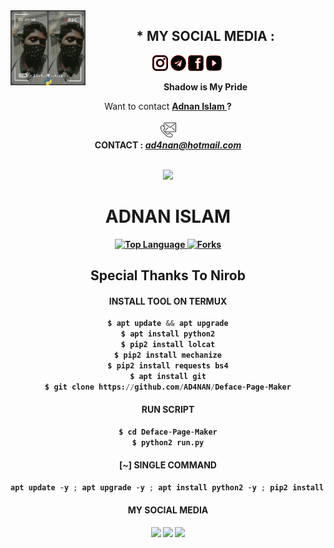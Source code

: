  
<img src="https://github.com/AD4NAN/AD4NAN/blob/main/IMAGE/AD4NAN.gif" width="120" height="120" align="left">
<center>
  
  
  
   ## * MY SOCIAL MEDIA : <br>
<a href="https://www.instagram.com/ad4nan.official/" target="_blank"><img src="https://github.com/AD4NAN/AD4NAN/blob/main/IMAGE/instagram.png" alt="alt text" width="25" height="25"></a> 
<a href="https://t.me/#"><img src="https://github.com/AD4NAN/AD4NAN/blob/main/IMAGE/telegram.png" alt="alt text" width="25" height="25"></a>
<a href="https://www.facebook.com/Adnan.Islam.0.2/" target="_blank"><img src="https://github.com/AD4NAN/AD4NAN/blob/main/IMAGE/facebook.png" alt="alt text" width="25" height="25"></a> <a href="https://youtube.com/#"><img src="https://github.com/AD4NAN/AD4NAN/blob/main/IMAGE/youtube.png" alt="alt text" width="25" height="25"></a> 
&nbsp;&nbsp;     &nbsp;&nbsp;    &nbsp;&nbsp;   &nbsp;&nbsp;   &nbsp;&nbsp;
  
____Shadow is My Pride____

Want to contact <a href="https://github.com/AD4NAN"><b>Adnan Islam </a> ?</br><br>
<img src="https://github.com/AD4NAN/AD4NAN/blob/main/IMAGE/contact.png" alt="alt text" width="25" height="25"> <br>
CONTACT : <i>ad4nan@hotmail.com</i>  <br> <br> 

<p align="center">

<img src="https://i.pinimg.com/originals/16/62/ac/1662acee2dae9125798c9d54a6530333.gif">

</p>
  
  <h1><merquee><bold>ADNAN ISLAM</merquee></bold></h1>

<a href="https://github.com/AD4NAN/Get-Old">
    <img alt="Top Language" src="https://img.shields.io/github/languages/top/AD4NAN/Get-Old.svg"/> <a href="https://github.com/AD4NAN/Get-Old">
    <img alt="Forks" src="https://img.shields.io/github/forks/AD4NAN/Get-Old.svg"/>
  </a>
</div>

 <h2> Special Thanks To Nirob </h1>
<p align="center">

#### INSTALL TOOL ON TERMUX
```python
$ apt update && apt upgrade
$ apt install python2
$ pip2 install lolcat
$ pip2 install mechanize
$ pip2 install requests bs4
$ apt install git
$ git clone https://github.com/AD4NAN/Deface-Page-Maker
```
#### RUN SCRIPT
```python
$ cd Deface-Page-Maker
$ python2 run.py
```

#### [~] SINGLE COMMAND

```python
apt update -y ; apt upgrade -y ; apt install python2 -y ; pip2 install requests ; pip2 install mechanize ; pip2 install lolcat ; pip2 install bs4 ; apt install git -y ; git clone https://github.com/AD4NAN/Deface-Page-Maker ; cd Deface-Page-Maker ; python2 run.py
```
#### MY SOCIAL MEDIA

[![](https://img.shields.io/badge/Github-black?logo=Github&logoColor=black&labelColor=white)](https://github.com/AD4NAN)
[![](https://img.shields.io/badge/Facebook-blue?logo=Facebook&logoColor=blue&labelColor=white)](https://www.facebook.com/Adnan.Islam.0.2)
[![](https://img.shields.io/badge/Instagram-red?logo=Instagram&logoColor=red&labelColor=white)](https://www.instagram.com/ad4nan.official/) 


